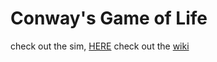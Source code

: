 # Conway's Game of Life


check out the sim, [HERE](https://ayushmantripathy.github.io/conways_game_of_life/)
check out the [wiki](https://en.wikipedia.org/wiki/Conway%27s_Game_of_Life)
